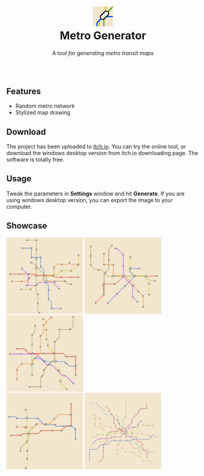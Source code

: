 <h1 align="center">
<img src="res/icon.png">
<br>
Metro Generator
</h1>
<h6 align="center">
A tool for generating metro transit maps
</h6>
<br>

## Features

 - Random metro network
 - Stylized map drawing

## Download

The project has been uploaded to [itch.io](https://wayoung7.itch.io/metro-generator). You can try the online tool, or download the windows desktop version from itch.io downloading page. The software is totally free. 

## Usage

Tweak the parameters in **Settings** window and hit **Generate**. If you are using windows desktop version, you can export the image to your computer.

## Showcase

<div class="container">
  <img src="res/1.png" width=200 alt="Image 1">
  <img src="res/2.png" width=200 alt="Image 2">
  <img src="res/3.png" width=200 alt="Image 3">
</div>

<div class="container two">
  <img src="res/4.png" width=200 alt="Image 4">
  <img src="res/5.png" width=200 alt="Image 5">
</div>
